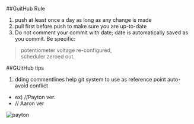##GuitHub Rule
1. push at least once a day as long as any change is made
2. pull first before push to make sure you are up-to-date
3. Do not comment your commit with date; date is automatically
saved as you commit.  Be specific: 
>potentiometer voltage re-configured,  
scheduler zeroed out.




##GUitHub tips

1. dding commentlines help git system to use as reference point
auto-avoid conflict
 * ex) //Payton ver.
 * // Aaron ver

![payton](https://scontent-b-pao.xx.fbcdn.net/hphotos-frc3/t1/485646_185478614920382_681021535_n.jpg)